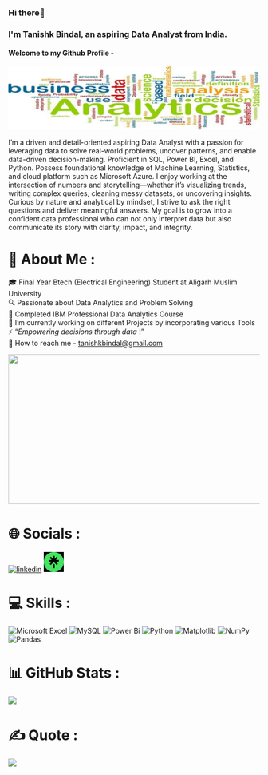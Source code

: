 ### Hi there👋<br>
### I'm Tanishk Bindal, an aspiring Data Analyst from India.
#### Welcome to my Github Profile -

<p align="center">
  <img src = "https://github.com/TanishkBindal/TanishkBindal/blob/main/1736769513916.jpeg?raw=true"/>
</p>

I’m a driven and detail-oriented aspiring Data Analyst with a passion for leveraging data to solve real-world problems, uncover patterns, and enable data-driven decision-making. Proficient in SQL, Power BI, Excel, and Python. Possess foundational knowledge of Machine Learning, Statistics, and cloud platform such as Microsoft Azure. I enjoy working at the intersection of numbers and storytelling—whether it’s visualizing trends, writing complex queries, cleaning messy datasets, or uncovering insights. Curious by nature and analytical by mindset, I strive to ask the right questions and deliver meaningful answers. My goal is to grow into a confident data professional who can not only interpret data but also communicate its story with clarity, impact, and integrity.

# 💫 About Me :
🎓 Final Year Btech (Electrical Engineering) Student at Aligarh Muslim University<br>🔍 Passionate about Data Analytics and Problem Solving<br>💼 Completed IBM Professional Data Analytics Course<br>🌱 I’m currently working on different Projects by incorporating various Tools<br>⚡ “_Empowering decisions through data_ !”<br>💬 How to reach me - tanishkbindal@gmail.com<br>
<div align= "center">
 <img src="https://media.giphy.com/media/qgQUggAC3Pfv687qPC/giphy.gif"
   width= "800" height="300"/>
</div>

# 🌐 Socials :
[<img src='https://upload.wikimedia.org/wikipedia/commons/c/ca/LinkedIn_logo_initials.png' alt='linkedin' height='40'>](https://www.linkedin.com/in/tanishk-bindal//)   [<img src='https://github.com/TanishkBindal/TanishkBindal/blob/main/WhatsApp%20Image%202025-07-09%20at%2018.00.40_e3665474.jpg?raw=true' alt='linktree' height='40'>](https://linktr.ee/tanishkbindal)


# 💻 Skills :
![Microsoft Excel](https://img.shields.io/badge/Microsoft_Excel-217346?style=for-the-badge&logo=microsoft-excel&logoColor=white) ![MySQL](https://img.shields.io/badge/sql-4479A1.svg?style=for-the-badge&logo=sql&logoColor=white) ![Power Bi](https://img.shields.io/badge/power_bi-F2C811?style=for-the-badge&logo=powerbi&logoColor=black) ![Python](https://img.shields.io/badge/python-3670A0?style=for-the-badge&logo=python&logoColor=ffdd54) ![Matplotlib](https://img.shields.io/badge/Matplotlib-%23ffffff.svg?style=for-the-badge&logo=Matplotlib&logoColor=black) ![NumPy](https://img.shields.io/badge/numpy-%23013243.svg?style=for-the-badge&logo=numpy&logoColor=white) ![Pandas](https://img.shields.io/badge/pandas-%23150458.svg?style=for-the-badge&logo=pandas&logoColor=white)
# 📊 GitHub Stats :
![](https://github-readme-stats.vercel.app/api?username=TanishkBindal&theme=cobalt&hide_border=false&include_all_commits=false&count_private=false)<br/>



# ✍️ Quote :
![](https://quotes-github-readme.vercel.app/api?type=horizontal&theme=tokyonight)



<!-- Proudly created with GPRM ( https://gprm.itsvg.in ) -->



